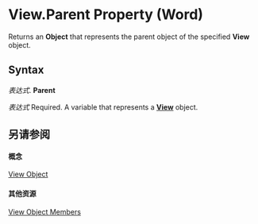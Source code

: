 
# View.Parent Property (Word)

Returns an  **Object** that represents the parent object of the specified **View** object.


## Syntax

 _表达式_. **Parent**

 _表达式_ Required. A variable that represents a **[View](8bf5b26b-14c0-1985-65b2-3e034360baeb.md)** object.


## 另请参阅


#### 概念


[View Object](8bf5b26b-14c0-1985-65b2-3e034360baeb.md)
#### 其他资源


[View Object Members](http://msdn.microsoft.com/library/b7d2bd4e-c96d-3b8f-98a0-57c145f9aa42%28Office.15%29.aspx)